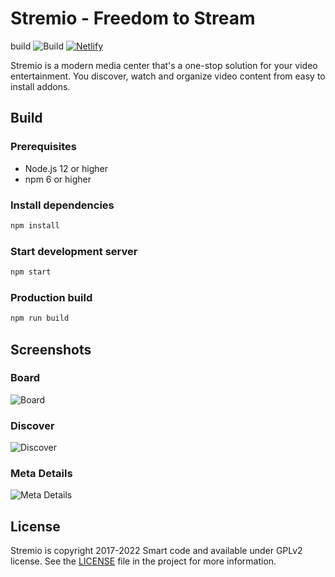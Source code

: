 # Stremio - Freedom to Stream
build 
![Build](https://github.com/stremio/stremio-web/workflows/Build/badge.svg?branch=development)
[![Netlify](https://api.netlify.com/api/v1/badges/ac26d7ae-d08b-4cc4-a14d-a83ba7c3e8ca/deploy-status)](https://stremio-development.netlify.app)

Stremio is a modern media center that's a one-stop solution for your video entertainment. You discover, watch and organize video content from easy to install addons.

## Build

### Prerequisites

* Node.js 12 or higher
* npm 6 or higher

### Install dependencies

```bash
npm install
```

### Start development server

```bash
npm start
```

### Production build

```bash
npm run build
```

## Screenshots

### Board

![Board](/screenshots/board.png)

### Discover

![Discover](/screenshots/discover.png)

### Meta Details

![Meta Details](/screenshots/metadetails.png)

## License

Stremio is copyright 2017-2022 Smart code and available under GPLv2 license. See the [LICENSE](/LICENSE.md) file in the project for more information.
